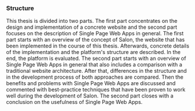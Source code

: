 ### Structure
This thesis is divided into two parts. The first part concentrates on the design and implementation of a concrete website and the second part focuses on the description of Single Page Web Apps in general.
The first part starts with an overview of the concept of Salon, the website that has been implemented in the course of this thesis. Afterwards, concrete details of the implementation and the platform's structure are described. In the end, the platform is evaluated.
The second part starts with an overview of Single Page Web Apps in general that also includes a comparison with a traditional website architecture. After that, differences in the structure and in the development process of both approaches are compared. Then the benefits and problems with Single Page Web Apps are discussed and commented with best-practice techniques that have been proven to work well during the development of Salon. The second part closes with a conclusion on the usefulness of Single Page Web Apps.